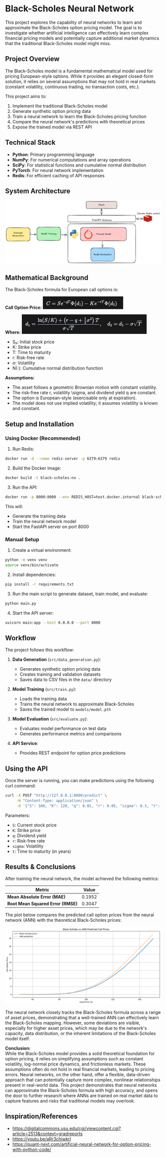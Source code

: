# Black-Scholes Neural Network

This project explores the capability of neural networks to learn and approximate the Black-Scholes option pricing model. The goal is to investigate whether artificial intelligence can effectively learn complex financial pricing models and potentially capture additional market dynamics that the traditional Black-Scholes model might miss.

## Project Overview

The Black-Scholes model is a fundamental mathematical model used for pricing European-style options. While it provides an elegant closed-form solution, it relies on several assumptions that may not hold in real markets (constant volatility, continuous trading, no transaction costs, etc.).

This project aims to:
1. Implement the traditional Black-Scholes model
2. Generate synthetic option pricing data
3. Train a neural network to learn the Black-Scholes pricing function
4. Compare the neural network's predictions with theoretical prices
5. Expose the trained model via REST API

## Technical Stack

- **Python**: Primary programming language
- **NumPy**: For numerical computations and array operations
- **SciPy**: For statistical functions and cumulative normal distribution
- **PyTorch**: For neural network implementation
- **Redis**: For efficient caching of API responses

## System Architecture
![diagram](design/system_architecture.png)

## Mathematical Background

The Black-Scholes formula for European call options is:

**Call Option Price:**
![Black-Scholes Formula](formulas/black_scholes_formula.png)

**Where:**
![Black-Scholes Formula](formulas/z-scores.png)

- S₀: Initial stock price
- K: Strike price
- T: Time to maturity
- r: Risk-free rate
- σ: Volatility
- N(·): Cumulative normal distribution function

**Assumptions:**
* The asset follows a geometric Brownian motion with constant volatility.
* The risk-free rate r, volatility \sigma, and dividend yield q are constant.
* The option is European-style (exercisable only at expiration).
* The model does not use implied volatility; it assumes volatility is known and constant.

## Setup and Installation

### Using Docker (Recommended)

1. Run Redis:
```bash
docker run -d --name redis-server -p 6379:6379 redis
```

2. Build the Docker image:
```bash
docker build -t black-scholes-nn .
```

3. Run the API:
```bash
docker run -p 8000:8000 --env REDIS_HOST=host.docker.internal black-scholes-nn
```


This will:
- Generate the training data
- Train the neural network model
- Start the FastAPI server on port 8000

### Manual Setup

1. Create a virtual environment:
```bash
python -m venv venv
source venv/bin/activate 
```

2. Install dependencies:
```bash
pip install -r requirements.txt
```

3. Run the main script to generate dataset, train model, and evaluate:
```bash
python main.py
```

4. Start the API server:
```bash
uvicorn main:app --host 0.0.0.0 --port 8000
```

## Workflow

The project follows this workflow:

1. **Data Generation** (`src/data_generation.py`):
   - Generates synthetic option pricing data
   - Creates training and validation datasets
   - Saves data to CSV files in the `data/` directory

2. **Model Training** (`src/train.py`):
   - Loads the training data
   - Trains the neural network to approximate Black-Scholes
   - Saves the trained model to `models/model.pth`

3. **Model Evaluation** (`src/evaluate.py`):
   - Evaluates model performance on test data
   - Generates performance metrics and comparisons

4. **API Service**:
   - Provides REST endpoint for option price predictions

## Using the API

Once the server is running, you can make predictions using the following curl command:

```bash
curl -X POST "http://127.0.0.1:8000/predict" \
     -H "Content-Type: application/json" \
     -d '{"S": 100, "K": 120, "q": 0.01, "r": 0.05, "sigma": 0.3, "t": 0.5}'
```

Parameters:
- `S`: Current stock price
- `K`: Strike price
- `q`: Dividend yield
- `r`: Risk-free rate
- `sigma`: Volatility
- `t`: Time to maturity (in years)

## Results & Conclusions

After training the neural network, the model achieved the following metrics:

| Metric | Value   |
|--------|---------|
| **Mean Absolute Error (MAE)** | 0.1952  |
| **Root Mean Squared Error (RMSE)** | 0.3047 |

The plot below compares the predicted call option prices from the neural network (ANN) with the theoretical Black-Scholes prices:

![Black-Scholes vs ANN Predicted Call Prices](results/nn_predicted_vs_true_output.png)

The neural network closely tracks the Black-Scholes formula across a range of asset prices, demonstrating that a well-trained ANN can effectively learn the Black-Scholes mapping. However, some deviations are visible, especially for higher asset prices, which may be due to the network's capacity, data distribution, or the inherent limitations of the Black-Scholes model itself.

**Conclusion:**  
While the Black-Scholes model provides a solid theoretical foundation for option pricing, it relies on simplifying assumptions such as constant volatility, log-normal price dynamics, and frictionless markets. These assumptions often do not hold in real financial markets, leading to pricing errors. Neural networks, on the other hand, offer a flexible, data-driven approach that can potentially capture more complex, nonlinear relationships present in real-world data. This project demonstrates that neural networks can approximate the Black-Scholes formula with high accuracy, and opens the door to further research where ANNs are trained on real market data to capture features and risks that traditional models may overlook. 

## Inspiration/References

- https://digitalcommons.usu.edu/cgi/viewcontent.cgi?article=2513&context=gradreports
- https://youtu.be/aRr3chiwkrI
- https://quant-next.com/artificial-neural-network-for-option-pricing-with-python-code/
